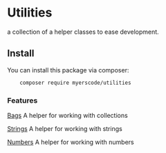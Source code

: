 # Utilities
a collection of a helper classes to ease development.

## Install

You can install this package via composer:

``` bash
    composer require myerscode/utilities
```

### Features

[Bags](https://github.com/myerscode/utilities-bags)
A helper for working with collections

[Strings](https://github.com/myerscode/utilities-strings)
A helper for working with strings

[Numbers](https://github.com/myerscode/utilities-numbers)
A helper for working with numbers
